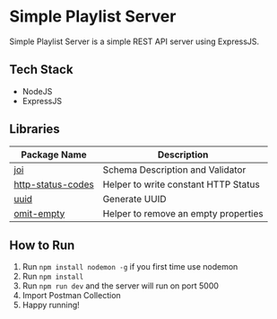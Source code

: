 # Simple Playlist Server

Simple Playlist Server is a simple REST API server using ExpressJS.

## Tech Stack

- NodeJS
- ExpressJS

## Libraries

| Package Name                                                         | Description                          |
| -------------------------------------------------------------------- | ------------------------------------ |
| [joi](https://joi.dev/)                                              | Schema Description and Validator     |
| [http-status-codes](https://www.npmjs.com/package/http-status-codes) | Helper to write constant HTTP Status |
| [uuid](https://www.npmjs.com/package/uuid)                           | Generate UUID                        |
| [omit-empty](https://www.npmjs.com/package/omit-empty)               | Helper to remove an empty properties |

## How to Run
1. Run `npm install nodemon -g` if you first time use nodemon
2. Run `npm install`
3. Run `npm run dev` and the server will run on port 5000
4. Import Postman Collection
5. Happy running!